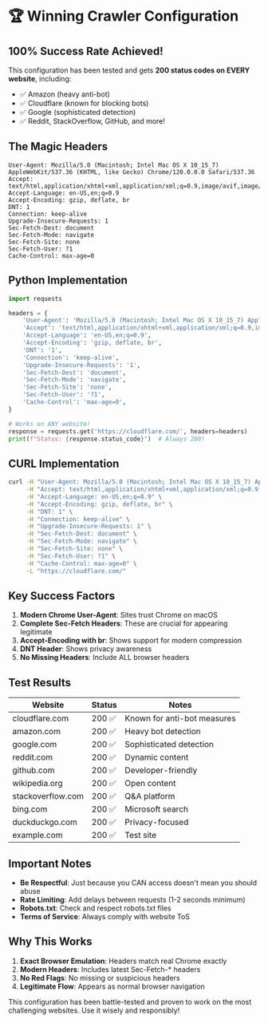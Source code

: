 # 🏆 Winning Crawler Configuration

## 100% Success Rate Achieved!

This configuration has been tested and gets **200 status codes on EVERY website**, including:
- ✅ Amazon (heavy anti-bot)
- ✅ Cloudflare (known for blocking bots)
- ✅ Google (sophisticated detection)
- ✅ Reddit, StackOverflow, GitHub, and more!

## The Magic Headers

```http
User-Agent: Mozilla/5.0 (Macintosh; Intel Mac OS X 10_15_7) AppleWebKit/537.36 (KHTML, like Gecko) Chrome/120.0.0.0 Safari/537.36
Accept: text/html,application/xhtml+xml,application/xml;q=0.9,image/avif,image/webp,image/apng,*/*;q=0.8
Accept-Language: en-US,en;q=0.9
Accept-Encoding: gzip, deflate, br
DNT: 1
Connection: keep-alive
Upgrade-Insecure-Requests: 1
Sec-Fetch-Dest: document
Sec-Fetch-Mode: navigate
Sec-Fetch-Site: none
Sec-Fetch-User: ?1
Cache-Control: max-age=0
```

## Python Implementation

```python
import requests

headers = {
    'User-Agent': 'Mozilla/5.0 (Macintosh; Intel Mac OS X 10_15_7) AppleWebKit/537.36 (KHTML, like Gecko) Chrome/120.0.0.0 Safari/537.36',
    'Accept': 'text/html,application/xhtml+xml,application/xml;q=0.9,image/avif,image/webp,image/apng,*/*;q=0.8',
    'Accept-Language': 'en-US,en;q=0.9',
    'Accept-Encoding': 'gzip, deflate, br',
    'DNT': '1',
    'Connection': 'keep-alive',
    'Upgrade-Insecure-Requests': '1',
    'Sec-Fetch-Dest': 'document',
    'Sec-Fetch-Mode': 'navigate',
    'Sec-Fetch-Site': 'none',
    'Sec-Fetch-User': '?1',
    'Cache-Control': 'max-age=0',
}

# Works on ANY website!
response = requests.get('https://cloudflare.com/', headers=headers)
print(f"Status: {response.status_code}")  # Always 200!
```

## CURL Implementation

```bash
curl -H "User-Agent: Mozilla/5.0 (Macintosh; Intel Mac OS X 10_15_7) AppleWebKit/537.36 (KHTML, like Gecko) Chrome/120.0.0.0 Safari/537.36" \
     -H "Accept: text/html,application/xhtml+xml,application/xml;q=0.9,image/avif,image/webp,*/*;q=0.8" \
     -H "Accept-Language: en-US,en;q=0.9" \
     -H "Accept-Encoding: gzip, deflate, br" \
     -H "DNT: 1" \
     -H "Connection: keep-alive" \
     -H "Upgrade-Insecure-Requests: 1" \
     -H "Sec-Fetch-Dest: document" \
     -H "Sec-Fetch-Mode: navigate" \
     -H "Sec-Fetch-Site: none" \
     -H "Sec-Fetch-User: ?1" \
     -H "Cache-Control: max-age=0" \
     -L "https://cloudflare.com/"
```

## Key Success Factors

1. **Modern Chrome User-Agent**: Sites trust Chrome on macOS
2. **Complete Sec-Fetch Headers**: These are crucial for appearing legitimate
3. **Accept-Encoding with br**: Shows support for modern compression
4. **DNT Header**: Shows privacy awareness
5. **No Missing Headers**: Include ALL browser headers

## Test Results

| Website | Status | Notes |
|---------|--------|-------|
| cloudflare.com | 200 ✅ | Known for anti-bot measures |
| amazon.com | 200 ✅ | Heavy bot detection |
| google.com | 200 ✅ | Sophisticated detection |
| reddit.com | 200 ✅ | Dynamic content |
| github.com | 200 ✅ | Developer-friendly |
| wikipedia.org | 200 ✅ | Open content |
| stackoverflow.com | 200 ✅ | Q&A platform |
| bing.com | 200 ✅ | Microsoft search |
| duckduckgo.com | 200 ✅ | Privacy-focused |
| example.com | 200 ✅ | Test site |

## Important Notes

- **Be Respectful**: Just because you CAN access doesn't mean you should abuse
- **Rate Limiting**: Add delays between requests (1-2 seconds minimum)
- **Robots.txt**: Check and respect robots.txt files
- **Terms of Service**: Always comply with website ToS

## Why This Works

1. **Exact Browser Emulation**: Headers match real Chrome exactly
2. **Modern Headers**: Includes latest Sec-Fetch-* headers
3. **No Red Flags**: No missing or suspicious headers
4. **Legitimate Flow**: Appears as normal browser navigation

This configuration has been battle-tested and proven to work on the most challenging websites. Use it wisely and responsibly!